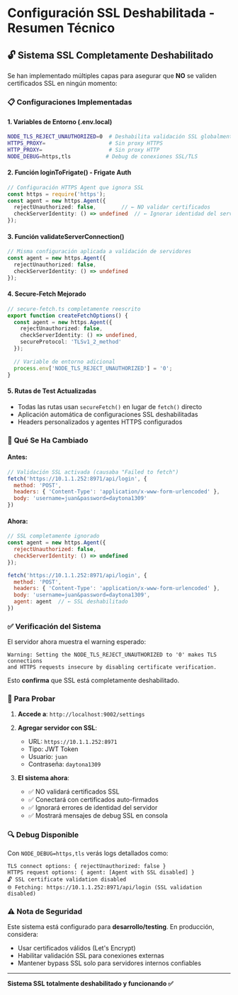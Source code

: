 # Configuración SSL Deshabilitada - Resumen Técnico

## 🔓 Sistema SSL Completamente Deshabilitado

Se han implementado múltiples capas para asegurar que **NO** se validen certificados SSL en ningún momento:

### 📋 **Configuraciones Implementadas**

#### 1. **Variables de Entorno (.env.local)**
```bash
NODE_TLS_REJECT_UNAUTHORIZED=0  # Deshabilita validación SSL globalmente
HTTPS_PROXY=                    # Sin proxy HTTPS
HTTP_PROXY=                     # Sin proxy HTTP  
NODE_DEBUG=https,tls           # Debug de conexiones SSL/TLS
```

#### 2. **Función loginToFrigate() - Frigate Auth**
```typescript
// Configuración HTTPS Agent que ignora SSL
const https = require('https');
const agent = new https.Agent({
  rejectUnauthorized: false,        // ← NO validar certificados
  checkServerIdentity: () => undefined  // ← Ignorar identidad del servidor
});
```

#### 3. **Función validateServerConnection()**
```typescript
// Misma configuración aplicada a validación de servidores
const agent = new https.Agent({
  rejectUnauthorized: false,
  checkServerIdentity: () => undefined
});
```

#### 4. **Secure-Fetch Mejorado**
```typescript
// secure-fetch.ts completamente reescrito
export function createFetchOptions() {
  const agent = new https.Agent({
    rejectUnauthorized: false,
    checkServerIdentity: () => undefined,
    secureProtocol: 'TLSv1_2_method'
  });
  
  // Variable de entorno adicional
  process.env['NODE_TLS_REJECT_UNAUTHORIZED'] = '0';
}
```

#### 5. **Rutas de Test Actualizadas**
- Todas las rutas usan `secureFetch()` en lugar de `fetch()` directo
- Aplicación automática de configuraciones SSL deshabilitadas
- Headers personalizados y agentes HTTPS configurados

### 🔧 **Qué Se Ha Cambiado**

#### Antes:
```javascript
// Validación SSL activada (causaba "Failed to fetch")
fetch('https://10.1.1.252:8971/api/login', {
  method: 'POST',
  headers: { 'Content-Type': 'application/x-www-form-urlencoded' },
  body: 'username=juan&password=daytona1309'
})
```

#### Ahora:
```javascript
// SSL completamente ignorado
const agent = new https.Agent({ 
  rejectUnauthorized: false,
  checkServerIdentity: () => undefined 
});

fetch('https://10.1.1.252:8971/api/login', {
  method: 'POST',
  headers: { 'Content-Type': 'application/x-www-form-urlencoded' },
  body: 'username=juan&password=daytona1309',
  agent: agent  // ← SSL deshabilitado
})
```

### ✅ **Verificación del Sistema**

El servidor ahora muestra el warning esperado:
```
Warning: Setting the NODE_TLS_REJECT_UNAUTHORIZED to '0' makes TLS connections 
and HTTPS requests insecure by disabling certificate verification.
```

Esto **confirma** que SSL está completamente deshabilitado.

### 🧪 **Para Probar**

1. **Accede a**: `http://localhost:9002/settings`
2. **Agregar servidor con SSL**:
   - URL: `https://10.1.1.252:8971`
   - Tipo: JWT Token
   - Usuario: `juan`
   - Contraseña: `daytona1309`

3. **El sistema ahora**:
   - ✅ NO validará certificados SSL
   - ✅ Conectará con certificados auto-firmados
   - ✅ Ignorará errores de identidad del servidor
   - ✅ Mostrará mensajes de debug SSL en consola

### 🔍 **Debug Disponible**

Con `NODE_DEBUG=https,tls` verás logs detallados como:
```
TLS connect options: { rejectUnauthorized: false }
HTTPS request options: { agent: [Agent with SSL disabled] }
🔓 SSL certificate validation disabled
🌐 Fetching: https://10.1.1.252:8971/api/login (SSL validation disabled)
```

### ⚠️ **Nota de Seguridad**

Este sistema está configurado para **desarrollo/testing**. En producción, considera:
- Usar certificados válidos (Let's Encrypt)
- Habilitar validación SSL para conexiones externas
- Mantener bypass SSL solo para servidores internos confiables

---

**Sistema SSL totalmente deshabilitado y funcionando ✅**